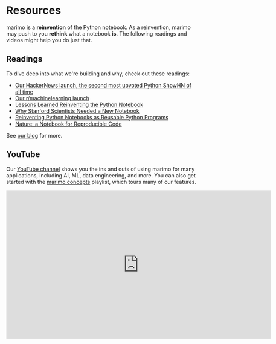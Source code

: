 # Resources

marimo is a **reinvention** of the Python notebook. As a reinvention, marimo
may push to you **rethink** what a notebook **is**. The following readings and
videos might help you do just that.

## Readings

To dive deep into what we're building and why, check out these readings:

* [Our HackerNews launch, the second most upvoted Python ShowHN of all time](https://news.ycombinator.com/item?id=38971966)
* [Our r/machinelearning launch](https://news.ycombinator.com/item?id=38971966)
* [Lessons Learned Reinventing the Python Notebook](https://marimo.io/blog/lessons-learned)
* [Why Stanford Scientists Needed a New Notebook](https://marimo.io/blog/slac-marimo)
* [Reinventing Python Notebooks as Reusable Python Programs](https://marimo.io/blog/python-not-json)
* [Nature: a Notebook for Reproducible Code](https://www.nature.com/articles/d41586-025-01241-6)

See [our blog](https://marimo.io/blog) for more.

## YouTube

Our [YouTube channel](https://www.youtube.com/@marimo-team) shows you the ins and outs of using marimo for many applications,
including AI, ML, data engineering, and more. You can also get started with the
[marimo concepts](https://www.youtube.com/watch?v=3N6lInzq5MI&list=PLNJXGo8e1XT9jP7gPbRdm1XwloZVFvLEq) playlist, which tours many of our features.

<iframe width="700" height="393" src="https://www.youtube.com/embed/videoseries?si=tucu4Wz8z3ckHc5m&amp;list=PLNJXGo8e1XT9jP7gPbRdm1XwloZVFvLEq" title="YouTube video player" frameborder="0" allow="accelerometer; autoplay; clipboard-write; encrypted-media; gyroscope; picture-in-picture; web-share" referrerpolicy="strict-origin-when-cross-origin" allowfullscreen></iframe>
